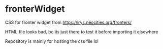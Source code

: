 # fronterWidget

CSS for fronter widget from https://irys.neocities.org/fronters/

HTML file looks bad, bc its just there to test it before importing it elsewhere

Repository is mainly for hosting the css file lol